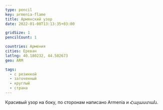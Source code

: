 ```yaml
---
type: pencil
key: armenia-flame
title: Армянский узор
date: 2022-01-08T13:13:35+03:00

gridSize: 1
pencilCount: 1

countries: Армения
cities: Ереван
latlng: 40.180232, 44.502673
geo: ARM

tags:
  - с резинкой
  - заточенный
  - круглый
  - страна
---
```


Красивый узор на боку, по сторонам написано Armenia и Հայաստան.
